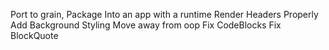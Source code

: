 Port to grain,
Package Into an app with a runtime
Render Headers Properly
Add Background Styling
Move away from oop
Fix CodeBlocks
Fix BlockQuote